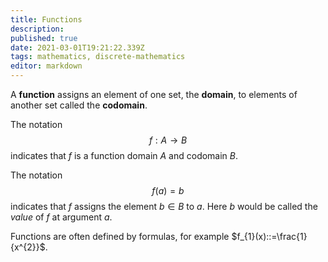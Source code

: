 ```yaml
---
title: Functions
description: 
published: true
date: 2021-03-01T19:21:22.339Z
tags: mathematics, discrete-mathematics
editor: markdown
---
```


A **function** assigns an element of one set, the **domain**, to elements of another set called the **codomain**.

The notation 
$$
f: A \rightarrow B
$$
indicates that $f$ is a function domain $A$ and codomain $B$.

The notation 
$$
f(a)=b
$$
indicates that $f$ assigns the element $b \in B$ to $a$. Here $b$ would be called the $value$ of $f$ at argument $a$.

Functions are often defined by formulas, for example $f_{1}(x)::=\frac{1}{x^{2}}$.

